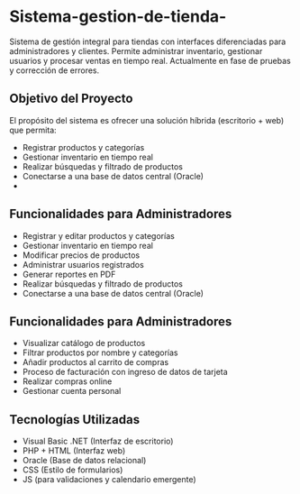 # Sistema-gestion-de-tienda-
Sistema de gestión integral para tiendas con interfaces diferenciadas para administradores y clientes. Permite administrar inventario, gestionar usuarios y procesar ventas en tiempo real. Actualmente en fase de pruebas y corrección de errores.
##  Objetivo del Proyecto

El propósito del sistema es ofrecer una solución híbrida (escritorio + web) que permita:

- Registrar productos y categorías
- Gestionar inventario en tiempo real
- Realizar búsquedas y filtrado de productos
- Conectarse a una base de datos central (Oracle)
- 
## Funcionalidades para Administradores
- Registrar y editar productos y categorías
- Gestionar inventario en tiempo real
- Modificar precios de productos
- Administrar usuarios registrados
- Generar reportes en PDF
- Realizar búsquedas y filtrado de productos
- Conectarse a una base de datos central (Oracle)
## Funcionalidades para Administradores
- Visualizar catálogo de productos
- Filtrar productos por nombre y categorías
- Añadir productos al carrito de compras
- Proceso de facturación con ingreso de datos de tarjeta
- Realizar compras online
- Gestionar cuenta personal
## Tecnologías Utilizadas

- Visual Basic .NET (Interfaz de escritorio)
- PHP + HTML (Interfaz web)
- Oracle (Base de datos relacional)
- CSS (Estilo de formularios)
- JS (para validaciones y calendario emergente)
